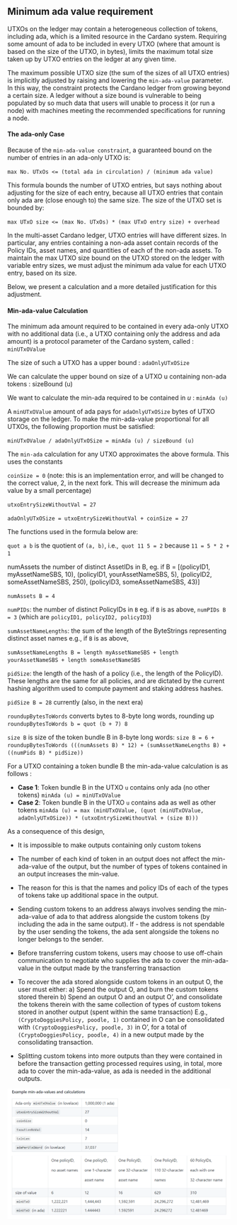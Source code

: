 ## Minimum ada value requirement

UTXOs on the ledger may contain a heterogeneous collection of tokens, including ada, which is a limited resource in the Cardano system. Requiring some amount of ada to be included in every UTXO (where that amount is based on the size of the UTXO, in bytes), limits the maximum total size taken up by UTXO entries on the ledger at any given time.

The maximum possible UTXO size (the sum of the sizes of all UTXO entries) is implicitly adjusted by raising and lowering the `min-ada-value` parameter. In this way, the constraint protects the Cardano ledger from growing beyond a certain size. A ledger without a size bound is vulnerable to being populated by so much data that users will unable to process it (or run a node) with machines meeting the recommended specifications for running a node.

#### The ada-only Case

Because of the `min-ada-value constraint`, a guaranteed bound on the number of entries in an ada-only UTXO is:

`max No. UTxOs <= (total ada in circulation) / (minimum ada value)`

This formula bounds the number of UTXO entries, but says nothing about adjusting for the size of each entry, because all UTXO entries that contain only ada are (close enough to) the same size. The size of the UTXO set is bounded by:

`max UTxO size <= (max No. UTxOs) * (max UTxO entry size) + overhead`

In the multi-asset Cardano ledger, UTXO entries will have different sizes. In particular, any entries containing a non-ada asset contain records of the Policy IDs, asset names, and quantities of each of the non-ada assets. To maintain the max UTXO size bound on the UTXO stored on the ledger with variable entry sizes, we must adjust the minimum ada value for each UTXO entry, based on its size.

Below, we present a calculation and a more detailed justification for this adjustment.

#### Min-ada-value Calculation

The minimum ada amount required to be contained in every ada-only UTXO with no additional data (i.e., a UTXO containing only the address and ada amount) is a protocol parameter of the Cardano system, called : `minUTxOValue`

The size of such a UTXO has a upper bound : `adaOnlyUTxOSize`

We can calculate the upper bound on size of a UTXO u containing non-ada tokens : sizeBound (u)

We want to calculate the min-ada required to be contained in *u* : `minAda (u)`

A `minUTxOValue` amount of ada pays for `adaOnlyUTxOSize` bytes of UTXO storage on the ledger. To make the min-ada-value proportional for all UTXOs, the following proportion must be satisfied:

`minUTxOValue / adaOnlyUTxOSize = minAda (u) / sizeBound (u)`

The `min-ada` calculation for any UTXO approximates the above formula. This uses the constants

`coinSize = 0` (note: this is an implementation error, and will be changed to the correct value, 2, in the next fork. This will decrease the minimum ada value by a small percentage)

`utxoEntrySizeWithoutVal = 27`

`adaOnlyUTxOSize = utxoEntrySizeWithoutVal + coinSize = 27`

The functions used in the formula below are:

`quot a b` is the quotient of `(a, b)`, i.e.,` quot 11 5 = 2` because `11 = 5 * 2 + 1`

numAssets  the number of distinct AssetIDs in B, eg. if B = [(policyID1, myAssetNameSBS, 10), (policyID1, yourAssetNameSBS, 5), (policyID2, someAssetNameSBS, 250), (policyID3, someAssetNameSBS, 43)]

`numAssets B = 4`

`numPIDs`: the number of distinct PolicyIDs in `B` eg. if `B` is as above, `numPIDs B = 3` (which are `policyID1, policyID2, policyID3`)

`sumAssetNameLengths`: the sum of the length of the ByteStrings representing distinct asset names e.g., if `B` is as above,

`sumAssetNameLengths B = length myAssetNameSBS + length yourAssetNameSBS + length someAssetNameSBS`

`pidSize`: the length of the hash of a policy (i.e., the length of the PolicyID). These lengths are the same for all policies, and are dictated by the current hashing algorithm used to compute payment and staking address hashes.

`pidSize B = 28` currently (also, in the next era)

`roundupBytesToWords` converts bytes to 8-byte long words, rounding up `roundupBytesToWords b = quot (b + 7) 8`

`size B` is size of the token bundle B in 8-byte long words: `size B = 6 + roundupBytesToWords (((numAssets B) * 12) + (sumAssetNameLengths B) + ((numPids B) * pidSize))`

For a UTXO containing a token bundle B the min-ada-value calculation is as follows :

- **Case 1**: Token bundle B in the UTXO `u` contains only ada (no other tokens) `minAda (u) = minUTxOValue`
- **Case 2**: Token bundle B in the UTXO `u` contains ada as well as other tokens `minAda (u) = max (minUTxOValue, (quot (minUTxOValue, adaOnlyUTxOSize)) * (utxoEntrySizeWithoutVal + (size B)))`

As a consequence of this design,

- It is impossible to make outputs containing only custom tokens
- The number of each kind of token in an output does not affect the min-ada-value of the output, but the number of types of tokens contained in an output increases the min-value.
- The reason for this is that the names and policy IDs of each of the types of tokens take up additional space in the output.
- Sending custom tokens to an address always involves sending the min-ada-value of ada to that address alongside the custom tokens (by including the ada in the same output). If - the address is not spendable by the user sending the tokens, the ada sent alongside the tokens no longer belongs to the sender.
- Before transferring custom tokens, users may choose to use off-chain communication to negotiate who supplies the ada to cover the min-ada-value in the output made by the transferring transaction
- To recover the ada stored alongside custom tokens in an output O, the user must either: a) Spend the output O, and burn the custom tokens stored therein b) Spend an output O and an output O’, and consolidate the tokens therein with the same collection of types of custom tokens stored in another output (spent within the same transaction)
E.g., `(CryptoDoggiesPolicy, poodle, 1)` contained in O can be consolidated with `(CryptoDoggiesPolicy, poodle, 3)` in O’, for a total of `(CryptoDoggiesPolicy, poodle, 4)` in a new output made by the consolidating transaction.

- Splitting custom tokens into more outputs than they were contained in before the transaction getting processed requires using, in total, more ada to cover the min-ada-value, as ada is needed in the additional outputs.

![Minimum ada value](min-ada.png)

